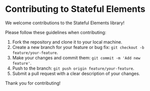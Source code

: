 # Contributing to Stateful Elements

We welcome contributions to the Stateful Elements library!

Please follow these guidelines when contributing:

1. Fork the repository and clone it to your local machine.
2. Create a new branch for your feature or bug fix: `git checkout -b feature/your-feature`.
3. Make your changes and commit them: `git commit -m 'Add new feature'`.
4. Push to the branch: `git push origin feature/your-feature`.
5. Submit a pull request with a clear description of your changes.

Thank you for contributing!
